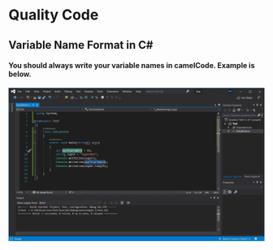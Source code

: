 # Quality Code
## Variable Name Format in C#
#### You should always write your variable names in camelCode. Example is below.
![camelCase](VariableNameFormat.jpg)

